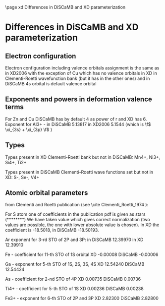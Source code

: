 \page xd Differences in DiSCaMB and XD parameterization

# Differences in DiSCaMB and XD parameterization

## Electron configuration

Electron configuration including valence orbitals assignment is the same as in XD2006
with the exception of Cu which has no valence orbitals in XD in Clementi-Roetti wavefunction bank 
(but it has in the other ones) and in DiSCaMB 4s orbital is default valence orbital

## Exponents and powers in deformation valence terms

For Zn and Cu DiSCaMB has by default 4 as power of r and XD has 6.
Exponent for Al3+ - in DiSCaMB 5.13817 in XD2006 5.1544 (which is \f$ \xi_{3s} + \xi_{3p} \f$ )

## Types

Types present in XD Clementi-Roetti bank but not in DiSCaMB:
Mn4+, Ni3+, Si4+, Ti2+ 

Types present in DiSCaMB Clementi-Roetti wave functions set but not in XD:
S-, Se-, V4+

## Atomic orbital parameters 

from Clementi and Roetti publication (see \cite Clementi_Roetti_1974 ):

For S atom one of coefficients in the publication pdf is given as stars (********)
We have taken value which gives correct normalization (two values are possible, 
the one with lower absolute value is chosen). In XD the coefficient is -18.5018, 
in DiSCaMB -18.50193.

Ar  exponent for 3-rd STO of 2P and 3P:
in DiSCaMB  12.39970
in XD       12.39910  

Fe - coefficient for 11-th STO of 1S orbital
XD      -0.00008 
DiSCaMB -0.00006

Ga - exponent for 5-th STO of 1S, 2S, 3S, 4S
XD      12.54240 
DiSCaMB 12.54424

As - coefficient for 2-nd STO of 4P
XD      0.00735
DiSCaMB 0.00736

Ti4+ - coefficient for 5-th STO of 1S
XD      0.00236
DiSCaMB 0.00238

Fe3+ - exponent for 6-th STO of 2P and 3P
XD      2.82300 
DiSCaMB 2.82800



